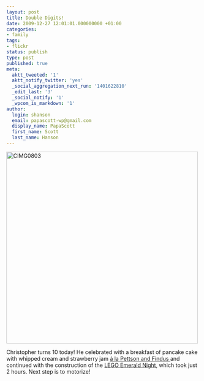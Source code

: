 ```yaml
---
layout: post
title: Double Digits!
date: 2009-12-27 12:01:01.000000000 +01:00
categories:
- family
tags:
- flickr
status: publish
type: post
published: true
meta:
  aktt_tweeted: '1'
  aktt_notify_twitter: 'yes'
  _social_aggregation_next_run: '1401622810'
  _edit_last: '3'
  _social_notify: '1'
  _wpcom_is_markdown: '1'
author:
  login: shanson
  email: papascott-wp@gmail.com
  display_name: PapaScott
  first_name: Scott
  last_name: Hanson
---
```

<p><a href="http://www.flickr.com/photos/51035717986@N01/4218675472" title="View 'CIMG0803' on Flickr.com"><img border="0" width="500" alt="CIMG0803" src="https://farm3.static.flickr.com/2716/4218675472_6e203047b0.jpg" /></a></p>
<p>Christopher turns 10 today! He celebrated with a breakfast of pancake cake with whipped cream and strawberry jam <a href="http://www.amazon.com/Pancakes-Findus-Pettson-Sven-Nordqvist/dp/190345879X/ref=sr_1_2?ie=UTF8&amp;s=books&amp;qid=1261911328&amp;sr=8-2">á la Pettson and Findus </a> and continued with the construction of the <a href="http://shop.lego.com/product/?p=10194">LEGO Emerald Night</a>, which took just 2 hours. Next step is to motorize!</p>
